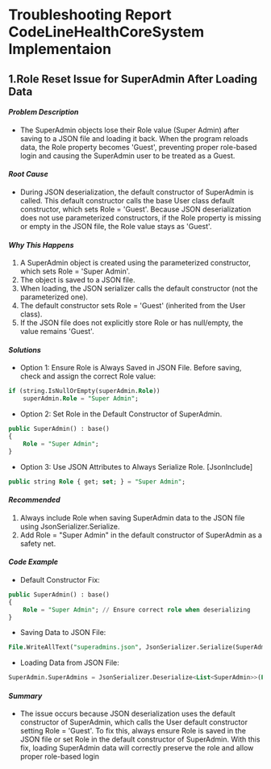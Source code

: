 # Troubleshooting Report CodeLineHealthCoreSystem Implementaion
## 1.Role Reset Issue for SuperAdmin After Loading Data
#### *Problem Description*
- The SuperAdmin objects lose their Role value (Super Admin) after saving to a JSON file and loading it back. When the program reloads data, the Role property becomes 'Guest', preventing proper role-based login and causing the SuperAdmin user to be treated as a Guest.
#### *Root Cause*
- During JSON deserialization, the default constructor of SuperAdmin is called. This default constructor calls the base User class default constructor, which sets Role = 'Guest'. Because JSON deserialization does not use parameterized constructors, if the Role property is missing or empty in the JSON file, the Role value stays as 'Guest'.
#### *Why This Happens*
1. A SuperAdmin object is created using the parameterized constructor, which sets Role = 'Super Admin'.
2. The object is saved to a JSON file.
3. When loading, the JSON serializer calls the default constructor (not the parameterized one).
4. The default constructor sets Role = 'Guest' (inherited from the User class).
5. If the JSON file does not explicitly store Role or has null/empty, the value remains 'Guest'.

#### *Solutions*
- Option 1: Ensure Role is Always Saved in JSON File.
Before saving, check and assign the correct Role value:
```sql
if (string.IsNullOrEmpty(superAdmin.Role))
    superAdmin.Role = "Super Admin";
```

- Option 2: Set Role in the Default Constructor of SuperAdmin.
```sql
public SuperAdmin() : base()
{
    Role = "Super Admin";
}
```

- Option 3: Use JSON Attributes to Always Serialize Role.
[JsonInclude]
``` sql
public string Role { get; set; } = "Super Admin";
```
#### *Recommended*
1. Always include Role when saving SuperAdmin data to the JSON file using JsonSerializer.Serialize.
2. Add Role = "Super Admin" in the default constructor of SuperAdmin as a safety net.

#### *Code Example* 
- Default Constructor Fix:
```sql
public SuperAdmin() : base()
{
    Role = "Super Admin"; // Ensure correct role when deserializing
}
```
- Saving Data to JSON File:
```sql
File.WriteAllText("superadmins.json", JsonSerializer.Serialize(SuperAdmin.SuperAdmins));
```

- Loading Data from JSON File:
```sql
SuperAdmin.SuperAdmins = JsonSerializer.Deserialize<List<SuperAdmin>>(File.ReadAllText("superadmins.json"));
```
#### *Summary*

- The issue occurs because JSON deserialization uses the default constructor of SuperAdmin, which calls the User default constructor setting Role = 'Guest'. To fix this, always ensure Role is saved in the JSON file or set Role in the default constructor of SuperAdmin. With this fix, loading SuperAdmin data will correctly preserve the role and allow proper role-based login




